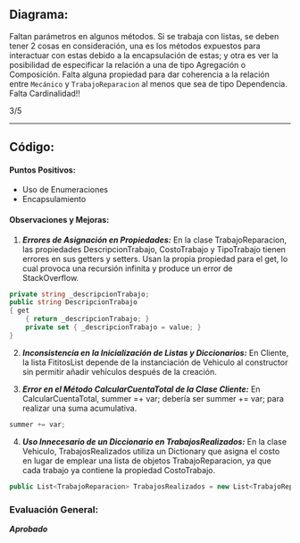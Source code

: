 ## Diagrama:

Faltan parámetros en algunos métodos.
Si se trabaja con listas, se deben tener 2 cosas en consideración, una es los métodos expuestos para interactuar con estas debido a la encapsulación de estas; y otra es ver la posibilidad de especificar la relación a una de tipo Agregación o Composición.
Falta alguna propiedad para dar coherencia a la relación entre `Mecánico` y `TrabajoReparacion` al menos que sea de tipo Dependencia.
Falta Cardinalidad!!

3/5

---

## Código:

#### Puntos Positivos:

- Uso de Enumeraciones
- Encapsulamiento

#### Observaciones y Mejoras:

1.  **_Errores de Asignación en Propiedades:_**
    En la clase TrabajoReparacion, las propiedades DescripcionTrabajo, CostoTrabajo y TipoTrabajo tienen errores en sus getters y setters. Usan la propia propiedad para el get, lo cual provoca una recursión infinita y produce un error de StackOverflow.

```csharp
private string _descripcionTrabajo;
public string DescripcionTrabajo
{ get
    { return _descripcionTrabajo; }
    private set { _descripcionTrabajo = value; }
}
```

2. **_Inconsistencia en la Inicialización de Listas y Diccionarios:_** En Cliente, la lista FititosList depende de la instanciación de Vehiculo al constructor sin permitir añadir vehículos después de la creación.

3. **_Error en el Método CalcularCuentaTotal de la Clase Cliente:_**
   En CalcularCuentaTotal, summer =+ var; debería ser summer += var; para realizar una suma acumulativa.

```csharp
summer += var;
```

4.  **_Uso Innecesario de un Diccionario en TrabajosRealizados:_**
    En la clase Vehiculo, TrabajosRealizados utiliza un Dictionary que asigna el costo en lugar de emplear una lista de objetos TrabajoReparacion, ya que cada trabajo ya contiene la propiedad CostoTrabajo.

```csharp
public List<TrabajoReparacion> TrabajosRealizados = new List<TrabajoReparacion>();
```

### Evaluación General:

**_Aprobado_**
